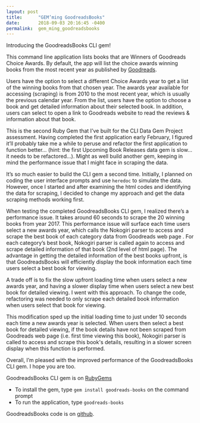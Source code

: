 ```yaml
---
layout: post
title:      "GEM’ming GoodreadsBooks"
date:       2018-09-03 20:16:45 -0400
permalink:  gem_ming_goodreadsbooks
---
```



Introducing the GoodreadsBooks CLI gem!

This command line application lists books that are Winners of Goodreads Choice Awards. By default, the app will list the choice awards winning books from the most recent year as published by [Goodreads](https://www.goodreads.com/choiceawards).  

Users have the option to select a different Choice Awards year to get a list of the winning books from that chosen year. The awards year available for accessing (scraping) is from 2010 to the most recent year, which is usually the previous calendar year. From the list, users have the option to choose a book and get detailed information about their selected book. In addition, users can select to open a link to Goodreads website to read the reviews & information about that book.

This is the second Ruby Gem that I’ve built for the CLI Data Gem Project assessment. Having completed the first application early February, I figured it’ll probably take me a while to peruse and refactor the first application to function better… (hint: the first Upcoming Book Releases data gem is slow… it needs to be refactored…). Might as well build another gem, keeping in mind the performance issue that I might face in scraping the data. 

It’s so much easier to build the CLI gem a second time. Initially, I planned on coding the user interface prompts and use ```heredoc``` to simulate the data. However, once I started and after examining the html codes and identifying the data for scraping, I decided to change my approach and get the data scraping methods working first.

When testing the completed GoodreadsBooks CLI gem, I realized there’s a performance issue. It takes around 60 seconds to scrape the 20 winning books from year 2017. This performance issue will surface each time users select a new awards year, which calls the Nokogiri parser to access and scrape the best book of each category data from Goodreads web page . For each category’s best book, Nokogiri parser is called again to access and scrape detailed information of that book (2nd level of html page). The advantage in getting the detailed information of the best books upfront, is that GoodreadsBooks will efficiently display the book information each time users select a best book for viewing.

A trade off is to fix the slow upfront loading time when users select a new awards year, and having a slower display time when users select a new best book for detailed viewing. I went with this approach. To change the code, refactoring was needed to only scrape each detailed book information when users select that book for viewing. 

This modification sped up the initial loading time to just under 10 seconds each time a new awards year is selected. When users then select a best book for detailed viewing, if the book details have not been scraped from Goodreads web page (i.e. first time viewing this book), Nokogiri parser is called to access and scrape this book's details, resulting in a slower screen display when this function is performed. 

Overall, I’m pleased with the improved performance of the GoodreadsBooks CLI gem. I hope you are too. 

GoodreadsBooks CLI gem is on [RubyGems](https://rubygems.org/gems/goodreads-books)
- To install the gem, type ```gem install goodreads-books``` on the command prompt
- To run the application, type ```goodreads-books```

GoodreadsBooks code is on [github](https://github.com/nichia/goodreads_books).
